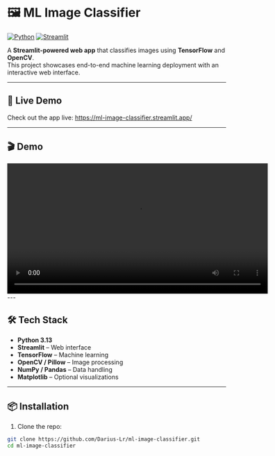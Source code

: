# 🖼️ ML Image Classifier

[![Python](https://img.shields.io/badge/Python-3.13-blue?logo=python&logoColor=white)](https://www.python.org/)
[![Streamlit](https://img.shields.io/badge/Streamlit-1.50.0-orange?logo=streamlit&logoColor=white)](https://streamlit.io/)


A **Streamlit-powered web app** that classifies images using **TensorFlow** and **OpenCV**.  
This project showcases end-to-end machine learning deployment with an interactive web interface.

---

## 🔗 Live Demo

Check out the app live: https://ml-image-classifier.streamlit.app/

---

## 🎬 Demo

<video width="600" controls>
  <source src="vi.mp4" type="video/mp4">
  Your browser does not support the video tag.
</video>
---

## 🛠️ Tech Stack

- **Python 3.13**  
- **Streamlit** – Web interface  
- **TensorFlow** – Machine learning  
- **OpenCV / Pillow** – Image processing  
- **NumPy / Pandas** – Data handling  
- **Matplotlib** – Optional visualizations  

---

## 📦 Installation

1. Clone the repo:

```bash
git clone https://github.com/Darius-Lr/ml-image-classifier.git
cd ml-image-classifier
